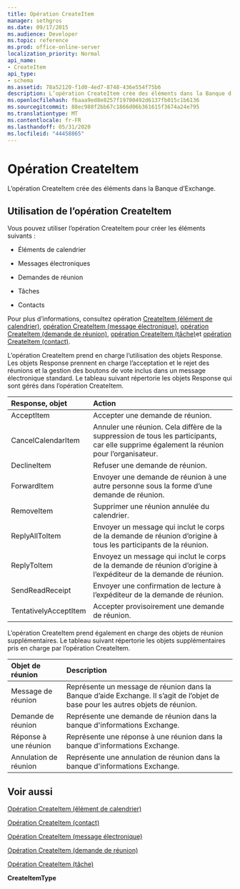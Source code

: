 ```yaml
---
title: Opération CreateItem
manager: sethgros
ms.date: 09/17/2015
ms.audience: Developer
ms.topic: reference
ms.prod: office-online-server
localization_priority: Normal
api_name:
- CreateItem
api_type:
- schema
ms.assetid: 78a52120-f1d0-4ed7-8748-436e554f75b6
description: L’opération CreateItem crée des éléments dans la Banque d’Exchange.
ms.openlocfilehash: f6aaa9ed8e8257f19780492d6137fb015c1b6136
ms.sourcegitcommit: 88ec988f2bb67c1866d06b361615f3674a24e795
ms.translationtype: MT
ms.contentlocale: fr-FR
ms.lasthandoff: 05/31/2020
ms.locfileid: "44458865"
---
```

# <a name="createitem-operation"></a>Opération CreateItem

L’opération CreateItem crée des éléments dans la Banque d’Exchange.
  
## <a name="using-the-createitem-operation"></a>Utilisation de l’opération CreateItem

Vous pouvez utiliser l’opération CreateItem pour créer les éléments suivants :
  
- Éléments de calendrier
    
- Messages électroniques
    
- Demandes de réunion
    
- Tâches
    
- Contacts
    
Pour plus d’informations, consultez opération [CreateItem (élément de calendrier)](createitem-operation-calendar-item.md), [opération CreateItem (message électronique)](createitem-operation-email-message.md), [opération CreateItem (demande de réunion)](createitem-operation-meeting-request.md), [opération CreateItem (tâche)](createitem-operation-task.md)et [opération CreateItem (contact)](createitem-operation-contact.md).
  
L’opération CreateItem prend en charge l’utilisation des objets Response. Les objets Response prennent en charge l’acceptation et le rejet des réunions et la gestion des boutons de vote inclus dans un message électronique standard. Le tableau suivant répertorie les objets Response qui sont gérés dans l’opération CreateItem.
  
|**Response, objet**|**Action**|
|:-----|:-----|
|AcceptItem  <br/> |Accepter une demande de réunion.  <br/> |
|CancelCalendarItem  <br/> |Annuler une réunion. Cela diffère de la suppression de tous les participants, car elle supprime également la réunion pour l’organisateur.  <br/> |
|DeclineItem  <br/> |Refuser une demande de réunion.  <br/> |
|ForwardItem  <br/> |Envoyer une demande de réunion à une autre personne sous la forme d’une demande de réunion.  <br/> |
|RemoveItem  <br/> |Supprimer une réunion annulée du calendrier.  <br/> |
|ReplyAllToItem  <br/> |Envoyer un message qui inclut le corps de la demande de réunion d’origine à tous les participants de la réunion.  <br/> |
|ReplyToItem  <br/> |Envoyez un message qui inclut le corps de la demande de réunion d’origine à l’expéditeur de la demande de réunion.  <br/> |
|SendReadReceipt  <br/> |Envoyer une confirmation de lecture à l’expéditeur de la demande de réunion.  <br/> |
|TentativelyAcceptItem  <br/> |Accepter provisoirement une demande de réunion.  <br/> |
   
L’opération CreateItem prend également en charge des objets de réunion supplémentaires. Le tableau suivant répertorie les objets supplémentaires pris en charge par l’opération CreateItem.
  
|**Objet de réunion**|**Description**|
|:-----|:-----|
|Message de réunion  <br/> |Représente un message de réunion dans la Banque d’aide Exchange. Il s’agit de l’objet de base pour les autres objets de réunion.  <br/> |
|Demande de réunion  <br/> |Représente une demande de réunion dans la banque d'informations Exchange.  <br/> |
|Réponse à une réunion  <br/> |Représente une réponse à une réunion dans la banque d'informations Exchange.  <br/> |
|Annulation de réunion  <br/> |Représente une annulation de réunion dans la banque d'informations Exchange.  <br/> |
   
## <a name="see-also"></a>Voir aussi



[Opération CreateItem (élément de calendrier)](createitem-operation-calendar-item.md)
  
[Opération CreateItem (contact)](createitem-operation-contact.md)
  
[Opération CreateItem (message électronique)](createitem-operation-email-message.md)
  
[Opération CreateItem (demande de réunion)](createitem-operation-meeting-request.md)
  
[Opération CreateItem (tâche)](createitem-operation-task.md)
  
 **CreateItemType**

